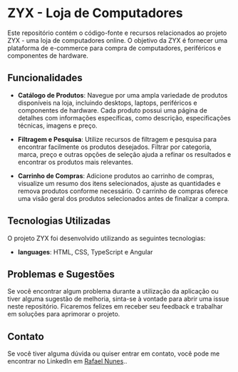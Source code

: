 # ZYX - Loja de Computadores


Este repositório contém o código-fonte e recursos relacionados ao projeto ZYX - uma loja de computadores online. O objetivo da ZYX é fornecer uma plataforma de e-commerce para compra de computadores, periféricos e componentes de hardware.

## Funcionalidades

- **Catálogo de Produtos**: Navegue por uma ampla variedade de produtos disponíveis na loja, incluindo desktops, laptops, periféricos e componentes de hardware. Cada produto possui uma página de detalhes com informações específicas, como descrição, especificações técnicas, imagens e preço.

- **Filtragem e Pesquisa**: Utilize recursos de filtragem e pesquisa para encontrar facilmente os produtos desejados. Filtrar por categoria, marca, preço e outras opções de seleção ajuda a refinar os resultados e encontrar os produtos mais relevantes.

- **Carrinho de Compras**: Adicione produtos ao carrinho de compras, visualize um resumo dos itens selecionados, ajuste as quantidades e remova produtos conforme necessário. O carrinho de compras oferece uma visão geral dos produtos selecionados antes de finalizar a compra.



## Tecnologias Utilizadas

O projeto ZYX foi desenvolvido utilizando as seguintes tecnologias:

- **languages**: HTML, CSS, TypeScript e Angular


## Problemas e Sugestões

Se você encontrar algum problema durante a utilização da aplicação ou tiver alguma sugestão de melhoria, sinta-se à vontade para abrir uma issue neste repositório. Ficaremos felizes em receber seu feedback e trabalhar em soluções para aprimorar o projeto.

## Contato

Se você tiver alguma dúvida ou quiser entrar em contato, você pode me encontrar no LinkedIn em [Rafael Nunes](https://www.linkedin.com/in/rafael-nunes-a7854a250/)..
